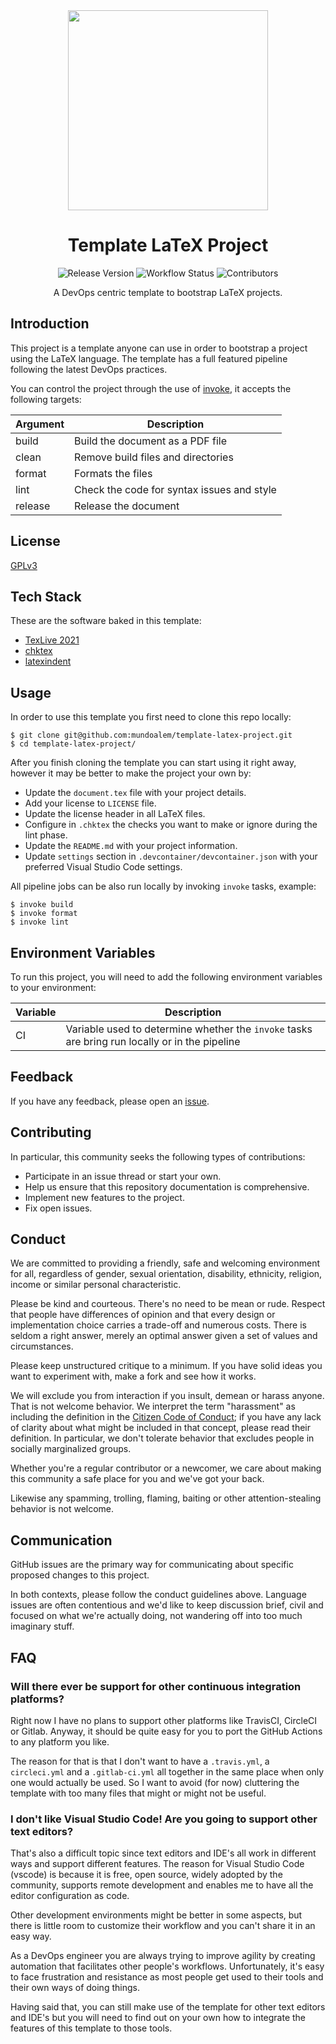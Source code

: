 <div align="center">

<img src="https://upload.wikimedia.org/wikipedia/commons/9/92/LaTeX_logo.svg" width="320px" />

# Template LaTeX Project

![Release Version](https://img.shields.io/github/v/release/mundoalem/template-latex-project)
![Workflow Status](https://github.com/mundoalem/template-latex-project/actions/workflows/on_tag.yml/badge.svg)
![Contributors](https://img.shields.io/github/issues/mundoalem/template-latex-project)

A DevOps centric template to bootstrap LaTeX projects.

</div>

## Introduction

This project is a template anyone can use in order to bootstrap a project using the LaTeX language. The template has a
full featured pipeline following the latest DevOps practices.

You can control the project through the use of [invoke](https://docs.pyinvoke.org/en/stable/), it accepts the following
targets:

| Argument | Description                                |
| -------- | ------------------------------------------ |
| build    | Build the document as a PDF file           |
| clean    | Remove build files and directories         |
| format   | Formats the files                          |
| lint     | Check the code for syntax issues and style |
| release  | Release the document                       |
## License

[GPLv3](https://choosealicense.com/licenses/gpl-3.0/)

## Tech Stack

These are the software baked in this template:

- [TexLive 2021](https://www.tug.org/texlive/)
- [chktex](https://www.nongnu.org/chktex/)
- [latexindent](https://github.com/cmhughes/latexindent.pl)

## Usage

In order to use this template you first need to clone this repo locally:

```
$ git clone git@github.com:mundoalem/template-latex-project.git
$ cd template-latex-project/
```

After you finish cloning the template you can start using it right away, however
it may be better to make the project your own by:

- Update the `document.tex` file with your project details.
- Add your license to `LICENSE` file.
- Update the license header in all LaTeX files.
- Configure in `.chktex` the checks you want to make or ignore during the lint phase.
- Update the `README.md` with your project information.
- Update `settings` section in `.devcontainer/devcontainer.json` with your preferred Visual Studio Code settings.

All pipeline jobs can be also run locally by invoking `invoke` tasks, example:

```
$ invoke build
$ invoke format
$ invoke lint
```

## Environment Variables

To run this project, you will need to add the following environment variables to your environment:

| Variable | Description                                                                                    |
| -------- | ---------------------------------------------------------------------------------------------- |
| CI       | Variable used to determine whether the `invoke` tasks are bring run locally or in the pipeline |

## Feedback

If you have any feedback, please open an [issue](https://github.com/mundoalem/template-latex-project/issues).

## Contributing

In particular, this community seeks the following types of contributions:

- Participate in an issue thread or start your own.
- Help us ensure that this repository documentation is comprehensive.
- Implement new features to the project.
- Fix open issues.

## Conduct

We are committed to providing a friendly, safe and welcoming environment for all, regardless of gender, sexual
orientation, disability, ethnicity, religion, income or similar personal characteristic.

Please be kind and courteous. There's no need to be mean or rude. Respect that people have differences of opinion and
that every design or implementation choice carries a trade-off and numerous costs. There is seldom a right answer,
merely an optimal answer given a set of values and circumstances.

Please keep unstructured critique to a minimum. If you have solid ideas you want to experiment with, make a fork and see
how it works.

We will exclude you from interaction if you insult, demean or harass anyone. That is not welcome behavior. We interpret
the term "harassment" as including the definition in the [Citizen Code of Conduct](http://citizencodeofconduct.org/);
if you have any lack of clarity about what might be included in that concept, please read their definition. In
particular, we don't tolerate behavior that excludes people in socially marginalized groups.

Whether you're a regular contributor or a newcomer, we care about making this community a safe place for you and we've
got your back.

Likewise any spamming, trolling, flaming, baiting or other attention-stealing behavior is not welcome.

## Communication

GitHub issues are the primary way for communicating about specific proposed changes to this project.

In both contexts, please follow the conduct guidelines above. Language issues are often contentious and we'd like to
keep discussion brief, civil and focused on what we're actually doing, not wandering off into too much imaginary stuff.

## FAQ

### Will there ever be support for other continuous integration platforms?

Right now I have no plans to support other platforms like TravisCI, CircleCI or Gitlab. Anyway, it should be quite
easy for you to port the GitHub Actions to any platform you like.

The reason for that is that I don't want to have a `.travis.yml`, a `circleci.yml` and a `.gitlab-ci.yml` all together
in the same place when only one would actually be used. So I want to avoid (for now) cluttering the template with too
many files that might or might not be useful.

### I don't like Visual Studio Code! Are you going to support other text editors?

That's also a difficult topic since text editors and IDE's all work in different ways and support different features.
The reason for Visual Studio Code (vscode) is because it is free, open source, widely adopted by the community,
supports remote development and enables me to have all the editor configuration as code.

Other development environments might be better in some aspects, but there is little room to customize their workflow
and you can't share it in an easy way.

As a DevOps engineer you are always trying to improve agility by creating automation that facilitates other people's
workflows. Unfortunately, it's easy to face frustration and resistance as most people get used to their tools and their
own ways of doing things.

Having said that, you can still make use of the template for other text editors and IDE's but you will need to find out
on your own how to integrate the features of this template to those tools.